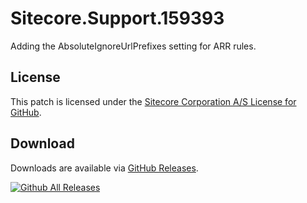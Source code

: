 # Sitecore.Support.159393
Adding the AbsoluteIgnoreUrlPrefixes setting for ARR rules.

## License  
This patch is licensed under the [Sitecore Corporation A/S License for GitHub](https://github.com/sitecoresupport/Sitecore.Support.159393/blob/master/LICENSE).  

## Download  
Downloads are available via [GitHub Releases](https://github.com/sitecoresupport/Sitecore.Support.159393/releases).  

[![Github All Releases](https://img.shields.io/github/downloads/SitecoreSupport/Sitecore.Support.159393/total.svg)](https://github.com/SitecoreSupport/Sitecore.Support.159393/releases)
